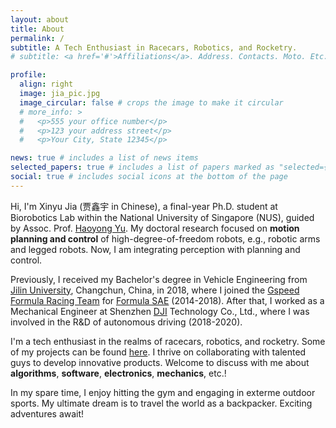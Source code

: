 ```yaml
---
layout: about
title: About
permalink: /
subtitle: A Tech Enthusiast in Racecars, Robotics, and Rocketry.
# subtitle: <a href='#'>Affiliations</a>. Address. Contacts. Moto. Etc.

profile:
  align: right
  image: jia_pic.jpg
  image_circular: false # crops the image to make it circular
  # more_info: >
  #   <p>555 your office number</p>
  #   <p>123 your address street</p>
  #   <p>Your City, State 12345</p>

news: true # includes a list of news items
selected_papers: true # includes a list of papers marked as "selected={true}"
social: true # includes social icons at the bottom of the page
---
```


Hi, I'm Xinyu Jia (贾鑫宇 in Chinese), a final-year Ph.D. student at Biorobotics Lab within the National University of Singapore (NUS), guided by Assoc. Prof. [Haoyong Yu](https://scholar.google.com/citations?user=saM1HdsAAAAJ&hl=en). My doctoral research focused on **motion planning and control** of high-degree-of-freedom robots, e.g., robotic arms and legged robots. Now, I am integrating perception with planning and control. 

Previously, I received my Bachelor's degree in Vehicle Engineering from [Jilin University](https://auto.jlu.edu.cn/EN/Home.htm), Changchun, China, in 2018, where I joined the [Gspeed Formula Racing Team](https://space.bilibili.com/403011009?spm_id_from=333.337.0.0) for [Formula SAE](https://en.wikipedia.org/wiki/Formula_SAE) (2014-2018). After that, I worked as a Mechanical Engineer at Shenzhen [DJI](https://www.dji.com/) Technology Co., Ltd., where I was involved in the R&D of autonomous driving (2018-2020). 

I'm a tech enthusiast in the realms of racecars, robotics, and rocketry. Some of my projects can be found [here](https://jia-xinyu.github.io/projects/). I thrive on collaborating with talented guys to develop innovative products. Welcome to discuss with me about **algorithms**, **software**, **electronics**, **mechanics**, etc.!

In my spare time, I enjoy hitting the gym and engaging in exterme outdoor sports. My ultimate dream is to travel the world as a backpacker. Exciting adventures await!
